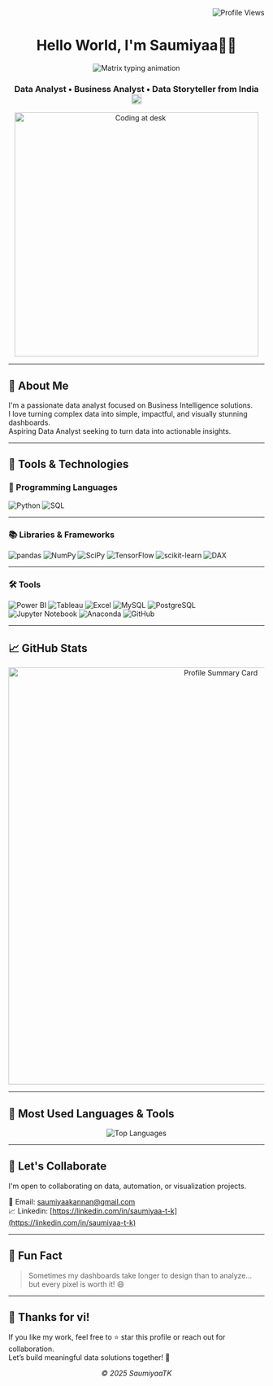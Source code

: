 <!-- Profile views top-right -->
<p align="right">
  <img src="https://komarev.com/ghpvc/?username=SaumiyaaTK&label=Profile%20views&color=0e75b6&style=flat" alt="Profile Views" />
</p>

<!-- Header -->
<h1 align="center"> Hello World, I'm Saumiyaa👩‍💻</h1>

<!-- Matrix-style animated intro -->
<p align="center">
  <img src="https://readme-typing-svg.demolab.com?font=Fira+Code&weight=500&size=20&pause=1000&color=39FF14&center=true&vCenter=true&width=420&lines=I+love+Data;Turning+data+into+clarity+%F0%9F%92%BB" alt="Matrix typing animation" />
</p>

<!-- Subtitle with India flag -->
<h3 align="center">
  Data Analyst • Business Analyst • Data Storyteller from India
  <img src="https://flagcdn.com/w40/de.png" width="20" alt="India Flag">
</h3>

<!-- Workspace image -->
<p align="center">
  <img src="https://i.pinimg.com/originals/f9/13/57/f9135788c6aeeec438abb986f283936c.gif" alt="Coding at desk" width="480"/>
</p>

---

## 🧠 About Me

I'm a passionate data analyst focused on Business Intelligence solutions.  
I love turning complex data into simple, impactful, and visually stunning dashboards.  
Aspiring Data Analyst seeking to turn data into actionable insights. 

---
## 💼 Tools & Technologies

### 🐍 Programming Languages
![Python](https://img.shields.io/badge/Python-3776AB?style=for-the-badge&logo=python&logoColor=white)
![SQL](https://img.shields.io/badge/SQL-025E8C?style=for-the-badge&logo=postgresql&logoColor=white)

---

### 📚 Libraries & Frameworks
![pandas](https://img.shields.io/badge/pandas-150458?style=for-the-badge&logo=pandas&logoColor=white)
![NumPy](https://img.shields.io/badge/NumPy-013243?style=for-the-badge&logo=numpy&logoColor=white)
![SciPy](https://img.shields.io/badge/SciPy-8CAAE6?style=for-the-badge&logo=scipy&logoColor=white)
![TensorFlow](https://img.shields.io/badge/TensorFlow-FF6F00?style=for-the-badge&logo=tensorflow&logoColor=white)
![scikit-learn](https://img.shields.io/badge/scikit--learn-F7931E?style=for-the-badge&logo=scikit-learn&logoColor=white)
![DAX](https://img.shields.io/badge/DAX-117A65?style=for-the-badge&logo=data&logoColor=white)

---

### 🛠️ Tools
![Power BI](https://img.shields.io/badge/Power%20BI-F2C811?style=for-the-badge&logo=powerbi&logoColor=black)
![Tableau](https://img.shields.io/badge/Tableau-E97627?style=for-the-badge&logo=tableau&logoColor=white)
![Excel](https://img.shields.io/badge/Excel-217346?style=for-the-badge&logo=microsoft-excel&logoColor=white)
![MySQL](https://img.shields.io/badge/MySQL-4479A1?style=for-the-badge&logo=mysql&logoColor=white)
![PostgreSQL](https://img.shields.io/badge/PostgreSQL-336791?style=for-the-badge&logo=postgresql&logoColor=white)
![Jupyter Notebook](https://img.shields.io/badge/Jupyter%20Notebook-F37626?style=for-the-badge&logo=jupyter&logoColor=white)
![Anaconda](https://img.shields.io/badge/Anaconda-44A833?style=for-the-badge&logo=anaconda&logoColor=white)
![GitHub](https://img.shields.io/badge/GitHub-181717?style=for-the-badge&logo=github&logoColor=white)

---

## 📈 GitHub Stats

<!-- 📊 Tarjeta de resumen con eventos y curva de contribuciones -->
<p align="center">
  <img src="https://github-profile-summary-cards.vercel.app/api/cards/profile-details?username=SaumiyaaTK&theme=tokyonight" alt="Profile Summary Card" width="820" />
</p>

---

## 🧰 Most Used Languages & Tools

<p align="center">
  <img src="https://github-readme-stats.vercel.app/api/top-langs/?username=SaumiyaaTK&layout=compact&theme=tokyonight&hide_border=true&card_width=300" alt="Top Languages" />
</p>

---

## 🤝 Let's Collaborate

I'm open to collaborating on data, automation, or visualization projects.

📩 Email: [saumiyaakannan@gmail.com](mailto:saumiyaakannan@gmail.com) \
📈 Linkedin: [https://linkedin.com/in/saumiyaa-t-k](https://linkedin.com/in/saumiyaa-t-k)

---

## 🎯 Fun Fact

> Sometimes my dashboards take longer to design than to analyze… but every pixel is worth it! 😄

---
## 🙏 Thanks for vi!

If you like my work, feel free to ⭐ star this profile or reach out for collaboration.  
Let’s build meaningful data solutions together! 🚀

<p align="center"><em>© 2025 SaumiyaaTK</em></p>
